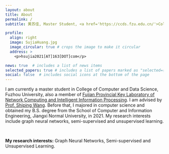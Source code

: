```yaml
---
layout: about
title: About
permalink: /
subtitle: 黄苏佳, Master Student, <a href='https://ccds.fzu.edu.cn/'>College of Computer and Data Science, Fuzhou University</a>

profile:
  align: right
  image: SujiaHuang.jpg
  image_circular: true # crops the image to make it circular
  address: >
    <p>hsujia2021[AT]163[DOT]com</p>

news: true  # includes a list of news items
selected_papers: true # includes a list of papers marked as "selected={true}"
social: false  # includes social icons at the bottom of the page
---
```


I am currently a master student in College of Computer and Data Science, Fuzhou University, also a member of [Fujian Provincial Key Laboratory of Network Computing and Intelligent Information Processing](https://ncip.fzu.edu.cn/). I am advised by [Prof. Shiping Wang](https://ccds.fzu.edu.cn/info/1202/8958.htm). Before that, I majored in computer science and obtained my B.S. degree from the School of Computer and Information Engineering, Jiangxi Normal University, in 2021. My research interests include graph neural networks, semi-supervised and unsupervised learning. 

<!-- :blue_book:[Google Scholar Page](https://scholar.google.com/citations?user=QDlGhPsAAAAJ)&nbsp;&nbsp;|&nbsp;&nbsp;:notebook:[Github Page](https://github.com/huangsuj)&nbsp;&nbsp;|&nbsp;&nbsp;:closed_book:[DBLP Page](https://dblp.org/pid/27/8792-3.html) -->
<br/>
<!-- [个人简历（中文）](https://chenzl23.github.io/assets/pdf/Curriculum Vitae_CN.pdf)/ [Curriculum Vitae (English)](https://chenzl23.github.io/assets/pdf/Curriculum Vitae.pdf) (updated at 18.10.2023). -->

**My research interests:** Graph Neural Networks, Semi-supervised and Unsupervised Learning.
